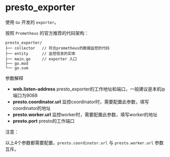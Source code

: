 # presto_exporter

使用 `Go` 开发的 `exporter`。

按照 `Prometheus` 的官方推荐的代码架构：

```
presto_exporter/
├── collector   // 符合prometheus的数据监控的代码
├── entity      // 监控信息的实体
├── main.go     // exporter 入口
├── go.mod
└── go.sum
```

参数解释

- **web.listen-address** presto_exporter的工作地址和端口，一般建议是本机ip端口为9088
- **presto.coordinator.url** 监控coordinator时，需要配置此参数，填写coordinator的地址
- **presto.worker.url** 监控worker时，需要配置此参数，填写worker的地址
- **presto.port** presto的工作端口

注意：

以上4个参数都需要配置，`presto.coordinator.url` 与 `presto.worker.url` 参数互斥。
